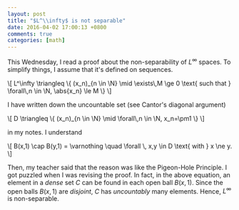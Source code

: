 ```yaml
---
layout: post
title: "$L^\\infty$ is not separable"
date: 2016-04-02 17:00:13 +0800
comments: true
categories: [math]
---
```


This Wednesday, I read a proof about the non-separability of
$L^\infty$ spaces.  To simplify things, I assume that it's defined on
sequences.

<div class="myeqn">
\[
  L^\infty \triangleq \{ (x_n)_{n \in \N} \mid \exists\,M \ge 0
  \text{ such that } \forall\,n \in \N, \abs{x_n} \le M \}
\]
</div>

I have written down the uncountable set (see Cantor's diagonal
argument)

<div class="myeqn">
\[
  D \triangleq \{ (x_n)_{n \in \N} \mid \forall\,n \in \N, x_n=\pm1 \}
\]
</div>

in my notes.  I understand

<div class="myeqn">
\[
  B(x,1) \cap B(y,1) = \varnothing \quad \forall \, x,y \in D
  \text{ with } x \ne y.
\]
</div>

Then, my teacher said that the reason was like the Pigeon-Hole
Principle.  I got puzzled when I was revising the proof.  In fact, in
the above equation, an element in a *dense* set $C$ can be found in
each open ball $B(x,1)$.  Since the open balls $B(x,1)$ are
*disjoint*, $C$ has *uncountably* many elements.  Hence, $L^\infty$ is
non-separable.
